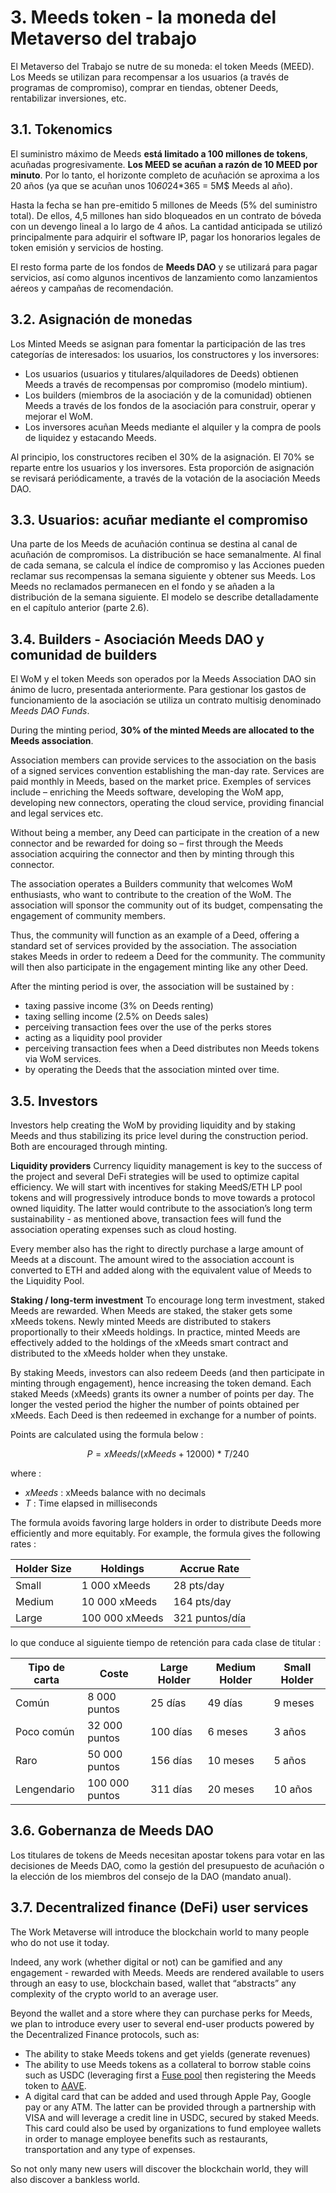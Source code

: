 # 3. Meeds token - la moneda del Metaverso del trabajo

El Metaverso del Trabajo se nutre de su moneda: el token Meeds (MEED). Los Meeds se utilizan para recompensar a los usuarios (a través de programas de compromiso), comprar en tiendas, obtener Deeds, rentabilizar inversiones, etc.

## 3.1. Tokenomics

El suministro máximo de Meeds **está limitado a 100 millones de tokens**, acuñadas progresivamente. **Los MEED se acuñan a razón de 10 MEED por minuto**. Por lo tanto, el horizonte completo de acuñación se aproxima a los 20 años (ya que se acuñan unos 10*60*24*365 = 5M$ Meeds al año).

Hasta la fecha se han pre-emitido 5 millones de Meeds (5% del suministro total). De ellos, 4,5 millones han sido bloqueados en un contrato de bóveda con un devengo lineal a lo largo de 4 años. La cantidad anticipada se utilizó principalmente para adquirir el software IP, pagar los honorarios legales de token emisión y servicios de hosting.

El resto forma parte de los fondos de __Meeds DAO__ y se utilizará para pagar servicios, así como algunos incentivos de lanzamiento como lanzamientos aéreos y campañas de recomendación.


## 3.2. Asignación de monedas

Los Minted Meeds se asignan para fomentar la participación de las tres categorías de interesados: los usuarios, los constructores y los inversores:

- Los usuarios (usuarios y titulares/alquiladores de Deeds) obtienen Meeds a través de recompensas por compromiso (modelo mintium).
- Los builders (miembros de la asociación y de la comunidad) obtienen Meeds a través de los fondos de la asociación para construir, operar y mejorar el WoM.
- Los inversores acuñan Meeds mediante el alquiler y la compra de pools de liquidez y estacando Meeds.

Al principio, los constructores reciben el 30% de la asignación. El 70% se reparte entre los usuarios y los inversores. Esta proporción de asignación se revisará periódicamente, a través de la votación de la asociación Meeds DAO.

## 3.3. Usuarios: acuñar mediante el compromiso

Una parte de los Meeds de acuñación continua se destina al canal de acuñación de compromisos. La distribución se hace semanalmente. Al final de cada semana, se calcula el índice de compromiso y las Acciones pueden reclamar sus recompensas la semana siguiente y obtener sus Meeds. Los Meeds no reclamados permanecen en el fondo y se añaden a la distribución de la semana siguiente. El modelo se describe detalladamente en el capítulo anterior (parte 2.6).

## 3.4. Builders - Asociación Meeds DAO y comunidad de builders

El WoM y el token Meeds son operados por la Meeds Association DAO sin ánimo de lucro, presentada anteriormente. Para gestionar los gastos de funcionamiento de la asociación se utiliza un contrato multisig denominado _Meeds DAO Funds_.

During the minting period, **30% of the minted Meeds are allocated to the Meeds association**.

Association members can provide services to the association on the basis of a signed services convention establishing the man-day rate. Services are paid monthly in Meeds, based on the market price. Exemples of services include – enriching the Meeds software, developing the WoM app, developing new connectors, operating the cloud service, providing financial and legal services etc.

Without being a member, any Deed can participate in the creation of a new connector and be rewarded for doing so – first through the Meeds association acquiring the connector and then by minting through this connector.

The association operates a Builders community that welcomes WoM enthusiasts, who want to contribute to the creation of the WoM. The association will sponsor the community out of its budget, compensating the engagement of community members.

Thus, the community will function as an example of a Deed, offering a standard set of services provided by the association. The association stakes Meeds in order to redeem a Deed for the community. The community will then also participate in the engagement minting like any other Deed.

After the minting period is over, the association will be sustained by :

- taxing passive income (3% on Deeds renting)
- taxing selling income (2.5% on Deeds sales)
- perceiving transaction fees over the use of the perks stores
- acting as a liquidity pool provider
- perceiving transaction fees when a Deed distributes non Meeds tokens via WoM services.
- by operating the Deeds that the association minted over time.


## 3.5. Investors

Investors help creating the WoM by providing liquidity and by staking Meeds and thus stabilizing its price level during the construction period. Both are encouraged through minting.

**Liquidity providers** Currency liquidity management is key to the success of the project and several DeFi strategies will be used to optimize capital efficiency. We will start with incentives for staking MeedS/ETH LP pool tokens and will progressively introduce bonds to move towards a protocol owned liquidity. The latter would contribute to the association’s long term sustainability - as mentioned above, transaction fees will fund the association operating expenses such as cloud hosting.

Every member also has the right to directly purchase a large amount of Meeds at a discount. The amount wired to the association account is converted to ETH and added along with the equivalent value of Meeds to the Liquidity Pool.

**Staking / long-term investment** To encourage long term investment, staked Meeds are rewarded. When Meeds are staked, the staker gets some xMeeds tokens. Newly minted Meeds are distributed to stakers proportionally to their xMeeds holdings. In practice, minted Meeds are effectively added to the holdings of the xMeeds smart contract and distributed to the xMeeds holder when they unstake.

By staking Meeds, investors can also redeem Deeds (and then participate in minting through engagement), hence increasing the token demand. Each staked Meeds (xMeeds) grants its owner a number of points per day. The longer the vested period the higher the number of points obtained per xMeeds. Each Deed is then redeemed in exchange for a number of points.

Points are calculated using the formula below :

 $$ P = xMeeds / (xMeeds + 12000) * T / 240 $$

 where :

- $xMeeds$ : xMeeds balance  with no decimals
- $T$ : Time elapsed in milliseconds

The formula avoids favoring large holders in order to distribute Deeds more efficiently and more equitably. For example, the formula gives the following rates :

| **Holder Size** | **Holdings**   | **Accrue Rate** |
| --------------- | -------------- | --------------- |
| Small           | 1 000 xMeeds   | 28 pts/day      |
| Medium          | 10 000 xMeeds  | 164 pts/day     |
| Large           | 100 000 xMeeds | 321 puntos/día  |


lo que conduce al siguiente tiempo de retención para cada clase de titular :

| **Tipo de carta** | **Coste**      | **Large Holder** | **Medium Holder** | **Small Holder** |
| ----------------- | -------------- | ---------------- | ----------------- | ---------------- |
| Común             | 8 000 puntos   | 25 días          | 49 días           | 9 meses          |
| Poco común        | 32 000 puntos  | 100 días         | 6 meses           | 3 años           |
| Raro              | 50 000 puntos  | 156 días         | 10 meses          | 5 años           |
| Lengendario       | 100 000 puntos | 311 días         | 20 meses          | 10 años          |

## 3.6. Gobernanza de Meeds DAO

Los titulares de tokens de Meeds necesitan apostar tokens para votar en las decisiones de Meeds DAO, como la gestión del presupuesto de acuñación o la elección de los miembros del consejo de la DAO (mandato anual).

## 3.7. Decentralized finance (DeFi) user services

The Work Metaverse will introduce the blockchain world to many people who do not use it today.

Indeed, any work (whether digital or not) can be gamified and any engagement - rewarded with Meeds. Meeds are rendered available to users through an easy to use, blockchain based, wallet that “abstracts” any complexity of the crypto world to an average user.

Beyond the wallet and a store where they can purchase perks for Meeds, we plan to introduce every user to several end-user products powered by the Decentralized Finance protocols, such as:

- The ability to stake Meeds tokens and get yields (generate revenues)
- The ability to use Meeds tokens as a collateral to borrow stable coins such as USDC (leveraging first a [Fuse pool](https://app.rari.capital/fuse) then registering the Meeds token to [AAVE](https://aave.com/).
- A digital card that can be added and used through Apple Pay, Google pay or any ATM. The latter can be provided through a partnership with VISA and will leverage a credit line in USDC, secured by staked Meeds. This card could also be used by organizations to fund employee wallets in order to manage employee benefits such as restaurants, transportation and any type of expenses.

So not only many new users will discover the blockchain world, they will also discover a bankless world.

 

